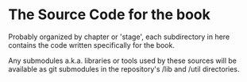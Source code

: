 # The Source Code for the book

Probably organized by chapter or 'stage', each subdirectory in here contains the code written specifically for the book.

Any submodules a.k.a. libraries or tools used by these sources will be available as git submodules in the repository's /lib and /util directories.
